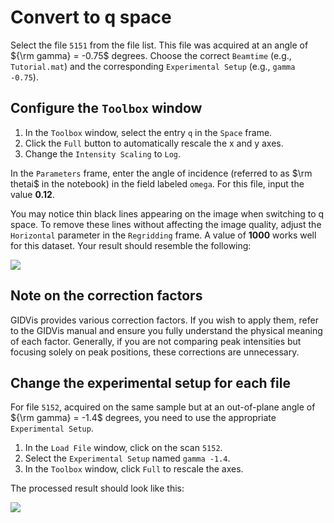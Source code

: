 # Convert to q space

Select the file `5151` from the file list. This file was acquired at an angle of ${\rm gamma} = -0.75$ degrees. Choose the correct `Beamtime` (e.g., `Tutorial.mat`) and the corresponding `Experimental Setup` (e.g., `gamma -0.75`).

## Configure the `Toolbox` window

1. In the `Toolbox` window, select the entry `q` in the `Space` frame.
2. Click the `Full` button to automatically rescale the x and y axes.
3. Change the `Intensity Scaling` to `Log`.

In the `Parameters` frame, enter the angle of incidence (referred to as $\rm thetai$ in the notebook) in the field labeled `omega`. For this file, input the value **$0.12$**.

You may notice thin black lines appearing on the image when switching to q space. To remove these lines without affecting the image quality, adjust the `Horizontal` parameter in the `Regridding` frame. A value of **1000** works well for this dataset. Your result should resemble the following:

![](images/convert-q-space-5151.png)

## Note on the correction factors

GIDVis provides various correction factors. If you wish to apply them, refer to the GIDVis manual and ensure you fully understand the physical meaning of each factor. Generally, if you are not comparing peak intensities but focusing solely on peak positions, these corrections are unnecessary.

## Change the experimental setup for each file

For file `5152`, acquired on the same sample but at an out-of-plane angle of ${\rm gamma} = -1.4$ degrees, you need to use the appropriate `Experimental Setup`.

1. In the `Load File` window, click on the scan `5152`.
2. Select the `Experimental Setup` named `gamma -1.4`.
3. In the `Toolbox` window, click `Full` to rescale the axes.

The processed result should look like this:

![](images/convert-q-space-5152.png)
